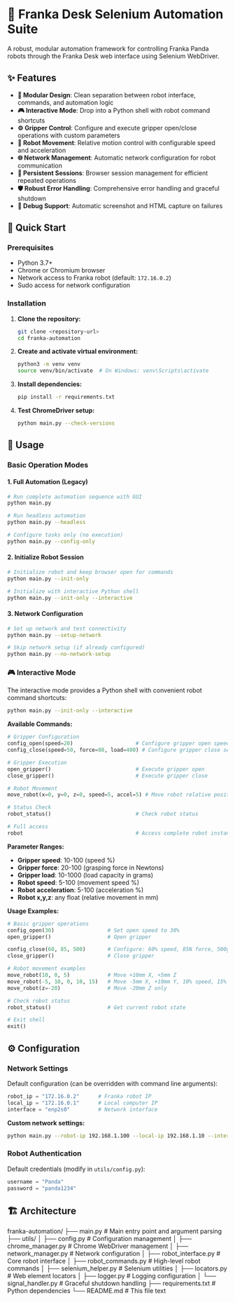 # 🤖 Franka Desk Selenium Automation Suite

A robust, modular automation framework for controlling Franka Panda robots through the Franka Desk web interface using Selenium WebDriver.

## ✨ Features

- **🔧 Modular Design**: Clean separation between robot interface, commands, and automation logic
- **🎮 Interactive Mode**: Drop into a Python shell with robot command shortcuts
- **⚙️ Gripper Control**: Configure and execute gripper open/close operations with custom parameters
- **🤖 Robot Movement**: Relative motion control with configurable speed and acceleration
- **🌐 Network Management**: Automatic network configuration for robot communication
- **🔄 Persistent Sessions**: Browser session management for efficient repeated operations
- **🛡️ Robust Error Handling**: Comprehensive error handling and graceful shutdown
- **📸 Debug Support**: Automatic screenshot and HTML capture on failures

## 🚀 Quick Start

### Prerequisites

- Python 3.7+
- Chrome or Chromium browser
- Network access to Franka robot (default: `172.16.0.2`)
- Sudo access for network configuration

### Installation

1. **Clone the repository:**
   ```bash
   git clone <repository-url>
   cd franka-automation
   ```

2. **Create and activate virtual environment:**
   ```bash
   python3 -m venv venv
   source venv/bin/activate  # On Windows: venv\Scripts\activate
   ```

3. **Install dependencies:**
   ```bash
   pip install -r requirements.txt
   ```

4. **Test ChromeDriver setup:**
   ```bash
   python main.py --check-versions
   ```

## 📖 Usage

### Basic Operation Modes

#### 1. Full Automation (Legacy)
```bash
# Run complete automation sequence with GUI
python main.py

# Run headless automation
python main.py --headless

# Configure tasks only (no execution)
python main.py --config-only
```

#### 2. Initialize Robot Session
```bash
# Initialize robot and keep browser open for commands
python main.py --init-only

# Initialize with interactive Python shell
python main.py --init-only --interactive
```

#### 3. Network Configuration
```bash
# Set up network and test connectivity
python main.py --setup-network

# Skip network setup (if already configured)
python main.py --no-network-setup
```

### 🎮 Interactive Mode

The interactive mode provides a Python shell with convenient robot command shortcuts:

```bash
python main.py --init-only --interactive
```

**Available Commands:**
```python
# Gripper Configuration
config_open(speed=20)                    # Configure gripper open speed
config_close(speed=50, force=80, load=400) # Configure gripper close settings

# Gripper Execution  
open_gripper()                           # Execute gripper open
close_gripper()                          # Execute gripper close

# Robot Movement
move_robot(x=0, y=0, z=0, speed=5, accel=5) # Move robot relative position

# Status Check
robot_status()                           # Check robot status

# Full access
robot                                    # Access complete robot instance
```

**Parameter Ranges:**
- **Gripper speed**: 10-100 (speed %)
- **Gripper force**: 20-100 (grasping force in Newtons)  
- **Gripper load**: 10-1000 (load capacity in grams)
- **Robot speed**: 5-100 (movement speed %)
- **Robot acceleration**: 5-100 (acceleration %)
- **Robot x,y,z**: any float (relative movement in mm)

**Usage Examples:**
```python
# Basic gripper operations
config_open(30)                 # Set open speed to 30%
open_gripper()                  # Open gripper

config_close(60, 85, 500)       # Configure: 60% speed, 85N force, 500g load
close_gripper()                 # Close gripper

# Robot movement examples
move_robot(10, 0, 5)            # Move +10mm X, +5mm Z
move_robot(-5, 10, 0, 10, 15)   # Move -5mm X, +10mm Y, 10% speed, 15% accel
move_robot(z=-20)               # Move -20mm Z only

# Check robot status
robot_status()                  # Get current robot state

# Exit shell
exit()
```

## ⚙️ Configuration

### Network Settings

Default configuration (can be overridden with command line arguments):

```python
robot_ip = "172.16.0.2"      # Franka robot IP
local_ip = "172.16.0.1"      # Local computer IP  
interface = "enp2s0"         # Network interface
```

**Custom network settings:**
```bash
python main.py --robot-ip 192.168.1.100 --local-ip 192.168.1.10 --interface eth0
```

### Robot Authentication

Default credentials (modify in `utils/config.py`):
```python
username = "Panda"
password = "panda1234"  
```

## 🏗️ Architecture

franka-automation/
├── main.py                 # Main entry point and argument parsing
├── utils/
│   ├── config.py          # Configuration management
│   ├── chrome_manager.py  # Chrome WebDriver management
│   ├── network_manager.py # Network configuration
│   ├── robot_interface.py # Core robot interface
│   ├── robot_commands.py  # High-level robot commands
│   ├── selenium_helper.py # Selenium utilities
│   ├── locators.py        # Web element locators
│   ├── logger.py          # Logging configuration
│   └── signal_handler.py  # Graceful shutdown handling
├── requirements.txt       # Python dependencies
└── README.md             # This file
text